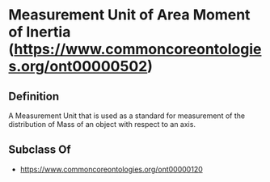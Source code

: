 # Measurement Unit of Area Moment of Inertia (https://www.commoncoreontologies.org/ont00000502)

## Definition
A Measurement Unit that is used as a standard for measurement of the distribution of Mass of an object with respect to an axis.

## Subclass Of
- https://www.commoncoreontologies.org/ont00000120

